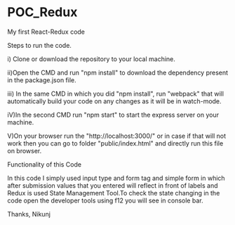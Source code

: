 # POC_Redux
My first React-Redux code

Steps to run the code.

i) Clone or download the repository to your local machine.

ii)Open the CMD and run "npm install" to download the dependency present in the package.json file.

iii) In the same CMD in which you did "npm install", run "webpack" that will automatically build your code on any changes as it will be in watch-mode.

iV)In the second CMD run "npm start" to start the express server on your machine.

V)On your browser run the "http://localhost:3000/" or in case if that will not work then you can go to folder "public/index.html" and directly run this file on browser.

Functionality of this Code

In this code I simply used input type and form tag and simple form in which after submission values that you entered 
will reflect in front of labels and Redux is used State Management Tool.To check the state changing in the code open the developer tools using f12 you will see in console bar.

Thanks, Nikunj
